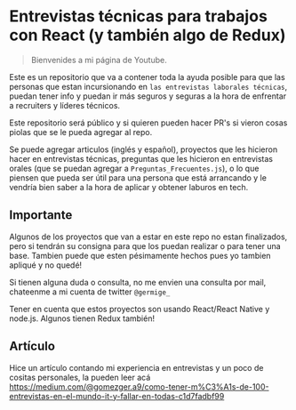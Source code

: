 # Entrevistas técnicas para trabajos con React (y también algo de Redux)

> Bienvenides a mi página de Youtube.

Este es un repositorio que va a contener toda la ayuda posible para que las personas que estan incursionando en `las entrevistas laborales técnicas`, puedan tener info y puedan ir más seguros y seguras a la hora de enfrentar a recruiters y líderes técnicos.

Este repositorio será público y si quieren pueden hacer PR's si vieron cosas piolas que se le pueda agregar al repo. 

Se puede agregar articulos (inglés y español), proyectos que les hicieron hacer en entrevistas técnicas, preguntas que les hicieron en entrevistas orales (que se puedan agregar a `Preguntas_Frecuentes.js`), o lo que piensen que pueda ser útil para una persona que está arrancando y le vendría bien saber a la hora de aplicar y obtener laburos en tech.

## Importante

Algunos de los proyectos que van a estar en este repo no estan finalizados, pero si tendrán su consigna para que los puedan realizar o para tener una base. Tambien puede que esten pésimamente hechos pues yo tambien apliqué y no quedé!

Si tienen alguna duda o consulta, no me envien una consulta por mail, chateenme a mi cuenta de twitter `@germige_`

Tener en cuenta que estos proyectos son usando React/React Native y node.js. Algunos tienen Redux también!

## Artículo

Hice un artículo contando mi experiencia en entrevistas y un poco de cositas personales, la pueden leer acá https://medium.com/@gomezger.a9/como-tener-m%C3%A1s-de-100-entrevistas-en-el-mundo-it-y-fallar-en-todas-c1d7fadbf99
